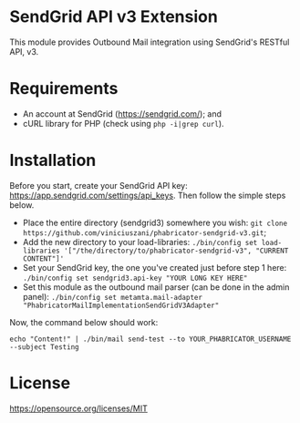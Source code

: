 # SendGrid API v3 Extension

This module provides Outbound Mail integration using SendGrid's RESTful API, v3.

# Requirements

- An account at SendGrid (https://sendgrid.com/); and
- cURL library for PHP (check using `php -i|grep curl`).

# Installation

Before you start, create your SendGrid API key: https://app.sendgrid.com/settings/api_keys.
Then follow the simple steps below.

- Place the entire directory (sendgrid3) somewhere you wish: `git clone https://github.com/viniciuszani/phabricator-sendgrid-v3.git`;
- Add the new directory to your load-libraries: `./bin/config set load-libraries '["/the/directory/to/phabricator-sendgrid-v3", "CURRENT CONTENT"]'`
- Set your SendGrid key, the one you've created just before step 1 here: `./bin/config set sendgrid3.api-key "YOUR LONG KEY HERE"`
- Set this module as the outbound mail parser (can be done in the admin panel): `./bin/config set metamta.mail-adapter "PhabricatorMailImplementationSendGridV3Adapter"`

Now, the command below should work:

```
echo "Content!" | ./bin/mail send-test --to YOUR_PHABRICATOR_USERNAME --subject Testing
```

# License

https://opensource.org/licenses/MIT
